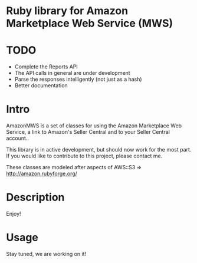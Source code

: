 Ruby library for Amazon Marketplace Web Service (MWS)
=====================================================

TODO
===========

* Complete the Reports API
* The API calls in general are under development
* Parse the responses intelligently (not just as a hash)
* Better documentation

Intro
===========

AmazonMWS is a set of classes for using the Amazon Marketplace Web Service, a link to Amazon's Seller Central and to your Seller Central account..

This library is in active development, but should now work for the most part. If you would like to contribute to this project, please contact me.

These classes are modeled after aspects of AWS::S3 => http://amazon.rubyforge.org/

Description
===========



Enjoy!

Usage
===========

Stay tuned, we are working on it!